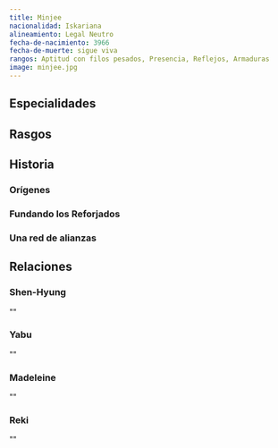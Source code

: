 ```yaml
---
title: Minjee
nacionalidad: Iskariana
alineamiento: Legal Neutro
fecha-de-nacimiento: 3966
fecha-de-muerte: sigue viva
rangos: Aptitud con filos pesados, Presencia, Reflejos, Armaduras
image: minjee.jpg
---
```




## Especialidades



## Rasgos



## Historia

### Orígenes



### Fundando los Reforjados



### Una red de alianzas



## Relaciones

### Shen-Hyung

""

### Yabu

""

### Madeleine

""

### Reki

""